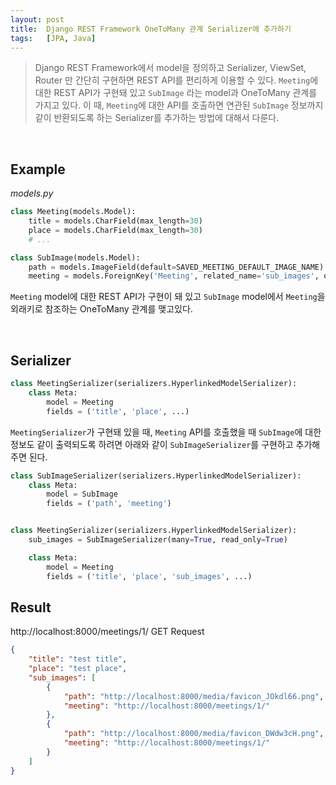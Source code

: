 ```yaml
---
layout: post
title:  Django REST Framework OneToMany 관계 Serializer에 추가하기
tags:   [JPA, Java]
---
```


> Django REST Framework에서 model을 정의하고 Serializer, ViewSet, Router 만 간단히 구현하면 REST API를 편리하게 이용할 수 있다. `Meeting`에 대한 REST API가 구현돼 있고 `SubImage` 라는 model과 OneToMany 관계를 가지고 있다. 이 때, `Meeting`에 대한 API를 호출하면 연관된 `SubImage` 정보까지 같이 반환되도록 하는 Serializer를 추가하는 방법에 대해서 다룬다.  

<br/>  

## Example  

_models.py_   

```python
class Meeting(models.Model):
    title = models.CharField(max_length=30)
    place = models.CharField(max_length=30)
    # ...

class SubImage(models.Model):
    path = models.ImageField(default=SAVED_MEETING_DEFAULT_IMAGE_NAME)
    meeting = models.ForeignKey('Meeting', related_name='sub_images', on_delete=models.CASCADE, blank=True)
```  

`Meeting` model에 대한 REST API가 구현이 돼 있고 `SubImage` model에서 `Meeting`을 외래키로 참조하는 OneToMany 관계를 맺고있다.  

<br/>  

## Serializer  

```python
class MeetingSerializer(serializers.HyperlinkedModelSerializer):
    class Meta:
        model = Meeting
        fields = ('title', 'place', ...)
```  

`MeetingSerializer`가 구현돼 있을 때, `Meeting` API를 호출했을 때 `SubImage`에 대한 정보도 같이 출력되도록 하려면 아래와 같이 `SubImageSerializer`를 구현하고 추가해주면 된다.  

```python
class SubImageSerializer(serializers.HyperlinkedModelSerializer):
    class Meta:
        model = SubImage
        fields = ('path', 'meeting')


class MeetingSerializer(serializers.HyperlinkedModelSerializer):
    sub_images = SubImageSerializer(many=True, read_only=True)

    class Meta:
        model = Meeting
        fields = ('title', 'place', 'sub_images', ...)
```  


## Result  

http://localhost:8000/meetings/1/ GET Request

```json
{
    "title": "test title",
    "place": "test place",
    "sub_images": [
        {
            "path": "http://localhost:8000/media/favicon_JOkdl66.png",
            "meeting": "http://localhost:8000/meetings/1/"
        },
        {
            "path": "http://localhost:8000/media/favicon_DWdw3cH.png",
            "meeting": "http://localhost:8000/meetings/1/"
        }
    ]
}
```  
